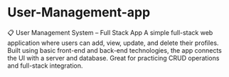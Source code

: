 # User-Management-app
📋 User Management System – Full Stack App  A simple full-stack web application where users can add, view, update, and delete their profiles. Built using basic front-end and back-end technologies, the app connects the UI with a server and database.  Great for practicing CRUD operations and full-stack integration.
